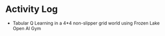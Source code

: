 # Activity Log
  - Tabular Q Learning in a 4*4 non-slipper grid world using Frozen Lake Open AI Gym
